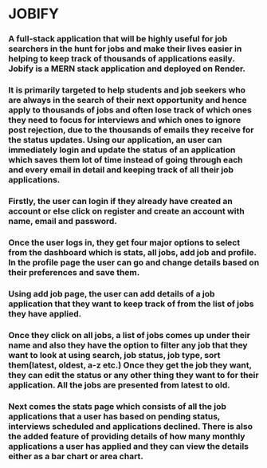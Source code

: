 # JOBIFY

### A full-stack application that will be highly useful for job searchers in the hunt for jobs and make their lives easier in helping to keep track of thousands of applications easily. Jobify is a MERN stack application and deployed on Render. 

### It is primarily targeted to help students and job seekers who are always in the search of their next opportunity and hence apply to thousands of jobs and often lose track of which ones they need to focus for interviews and which ones to ignore post rejection, due to the thousands of emails they receive for the status updates. Using our application, an user can immediately login and update the status of an application which saves them lot of time instead of going through each and every email in detail and keeping track of all their job applications.

### Firstly, the user can login if they already have created an account or else click on register and create an account with name, email and password.

### Once the user logs in, they get four major options to select from the dashboard which is stats, all jobs, add job and profile. In the profile page the user can go and change details based on their preferences and save them. 

### Using add job page, the user can add details of a job application that they want to keep track of from the list of jobs they have applied. 

### Once they click on all jobs, a list of jobs comes up under their name and also they have the option to filter any job that they want to look at using  search, job status, job type, sort them(latest, oldest, a-z etc.) Once they get the job they want, they can edit the status or any other thing they want to for their application. All the jobs are presented from latest to old.

### Next comes the stats page which consists of all the job applications that a user has based on pending status, interviews scheduled and applications declined. There is also the added feature of providing details of how many monthly applications a user has applied and they can view the details either as a bar chart or area chart.



